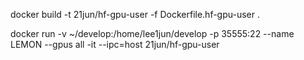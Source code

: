 docker build -t 21jun/hf-gpu-user -f Dockerfile.hf-gpu-user .

docker run -v ~/develop:/home/lee1jun/develop -p 35555:22 --name LEMON --gpus all -it --ipc=host 21jun/hf-gpu-user